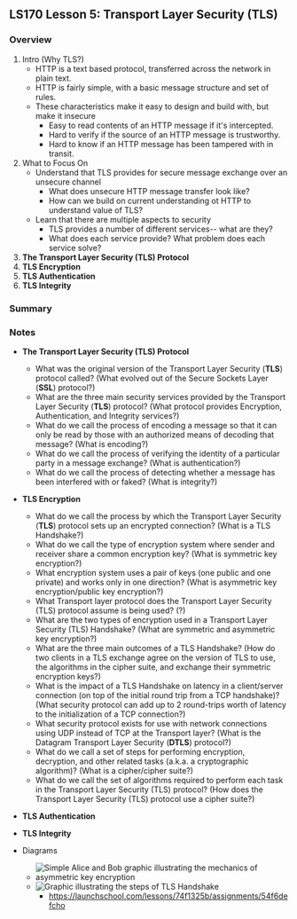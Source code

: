 ## LS170 Lesson 5: Transport Layer Security (TLS)



### Overview

1. Intro (Why TLS?)
   * HTTP is a text based protocol, transferred across the network in plain text.
   * HTTP is fairly simple, with a basic message structure and set of rules.
   * These characteristics make it easy to design and build with, but make it insecure
     * Easy to read contents of an HTTP message if it's intercepted.
     * Hard to verify if the source of an HTTP message is trustworthy.
     * Hard to know if an HTTP message has been tampered with in transit.
2. What to Focus On
   * Understand that TLS provides for secure message exchange over an unsecure channel
     * What does unsecure HTTP message transfer look like?
     * How can we build on current understanding ot HTTP to understand value of TLS?
   * Learn that there are multiple aspects to security
     * TLS provides a number of different services-- what are they?
     * What does each service provide? What problem does each service solve?
3. **The Transport Layer Security (TLS) Protocol**
4. **TLS Encryption**
5. **TLS Authentication**
6. **TLS Integrity**



### Summary



### Notes

* **The Transport Layer Security (TLS) Protocol**
  * What was the original version of the Transport Layer Security (**TLS**) protocol called? (What evolved out of the Secure Sockets Layer (**SSL**) protocol?)
  * What are the three main security services provided by the Transport Layer Security (**TLS**) protocol? (What protocol provides Encryption, Authentication, and Integrity services?)
  * What do we call the process of encoding a message so that it can only be read by those with an authorized means of decoding that message? (What is encoding?)
  * What do we call the process of verifying the identity of a particular party in a message exchange? (What is authentication?)
  * What do we call the process of detecting whether a message has been interfered with or faked? (What is integrity?)
* **TLS Encryption**
  * What do we call the process by which the Transport Layer Security (**TLS**) protocol sets up an encrypted connection? (What is a TLS Handshake?)
  * What do we call the type of encryption system where sender and receiver share a common encryption key? (What is symmetric key encryption?)
  * What encryption system uses a pair of keys (one public and one private) and works only in one direction? (What is asymmetric key encryption/public key encryption?)
  * What Transport layer protocol does the Transport Layer Security (TLS) protocol assume is being used? (?)
  * What are the two types of encryption used in a Transport Layer Security (TLS) Handshake? (What are symmetric and asymmetric key encryption?)
  * What are the three main outcomes of a TLS Handshake? (How do two clients in a TLS exchange agree on the version of TLS to use, the algorithms in the cipher suite, and exchange their symmetric encryption keys?)
  * What is the impact of a TLS Handshake on latency in a client/server connection (on top of the initial round trip from a TCP handshake)? (What security protocol can add up to 2 round-trips worth of latency to the initialization of a TCP connection?)
  * What security protocol exists for use with network connections using UDP instead of TCP at the Transport layer? (What is the Datagram Transport Layer Security (**DTLS**) protocol?)
  * What do we call a set of steps for performing encryption, decryption, and other related tasks (a.k.a. a cryptographic algorithm)? (What is a cipher/cipher suite?)
  * What do we call the set of algorithms required to perform each task in the Transport Layer Security (TLS) protocol? (How does the Transport Layer Security (TLS) protocol use a cipher suite?)
* **TLS Authentication**
* **TLS Integrity**

* Diagrams
  * ![Simple Alice and Bob graphic illustrating the mechanics of asymmetric key encryption](https://da77jsbdz4r05.cloudfront.net/images/ls170/tls-encryption-asymmetric.png)
  * ![Graphic illustrating the steps of TLS Handshake](https://da77jsbdz4r05.cloudfront.net/images/ls170/tls-encryption-tls-handshake.png)
    * https://launchschool.com/lessons/74f1325b/assignments/54f6defcho

